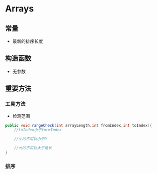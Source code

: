 # Arrays

## 常量

- 最新的排序长度

## 构造函数

- 无参数

## 重要方法

### 工具方法

- 检测范围

```java
public void rangeCheck(int arrayLength,int fromIndex,int toIndex){
    //toIndex小于formIndex

    //小的不可以小于0

    //大的不可以大于最长
}
```

### 排序

